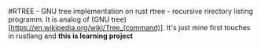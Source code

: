 #RTREE - GNU tree implementation on rust
rtree - recursive rirectory listing programm. It is analog of (GNU tree)[https://en.wikipedia.org/wiki/Tree_(command)]. It's just mine first touches in rustlang and **this is learning project**
